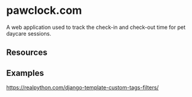 # pawclock.com

A web application used to track the check-in and check-out time for pet daycare sessions.

## Resources

## Examples
https://realpython.com/django-template-custom-tags-filters/  
